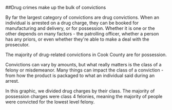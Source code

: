 ##Drug crimes make up the bulk of convictions 

By far the largest category of convictions are drug convictions.  When an individual is arrested on a drug charge, they can be booked for manufacturing and delivery, or for possession. Whether it is one or the other depends on many factors - the patrolling officer, whether a person has any priors, or even whether they're able to make a deal with the prosecutor. 

The majority of drug-related convictions in Cook County are for possession. 

Convictions can vary by amounts, but what really matters is the class of a felony or misdemeanor. Many things can impact the class of a conviction - from how the product is packaged to what an individual said during an arrest. 

In this graphic, we divided drug charges by their class. The majority of possession charges were class 4 felonies, meaning the majority of people were convicted for the lowest level felony. 
